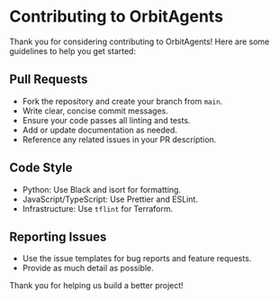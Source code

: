 # Contributing to OrbitAgents

Thank you for considering contributing to OrbitAgents! Here are some guidelines to help you get started:

## Pull Requests

- Fork the repository and create your branch from `main`.
- Write clear, concise commit messages.
- Ensure your code passes all linting and tests.
- Add or update documentation as needed.
- Reference any related issues in your PR description.

## Code Style

- Python: Use Black and isort for formatting.
- JavaScript/TypeScript: Use Prettier and ESLint.
- Infrastructure: Use `tflint` for Terraform.

## Reporting Issues

- Use the issue templates for bug reports and feature requests.
- Provide as much detail as possible.

Thank you for helping us build a better project!
